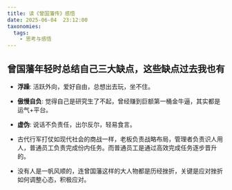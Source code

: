 ```yaml
---
title: 读《曾国藩传》感悟
date: 2025-06-04  23:12:00 
taxonomies:
  tags:
    - 思考与感悟
---
```


## 曾国藩年轻时总结自己三大缺点，这些缺点过去我也有
- **浮躁**: 活跃外向，爱好自由，总想出去玩，坐不住。
- **傲慢自负**: 觉得自己是研究生了不起，曾经赚到巨额第一桶金牛逼，其实都是运气+平台。  
- **虚伪**: 说话不负责任，出尔反尔，轻易食言。  

- 古代行军打仗如现代社会的商战一样，老板负责战略布局，管理者负责识人用人，普通员工负责完成份内任务。而普通员工是通过高效完成任务逐步晋升的。
- 没有人是一帆风顺的，连曾国藩这样的大人物都是历经挫折，关键是应对挫折如何调整心态，积极应对。





















